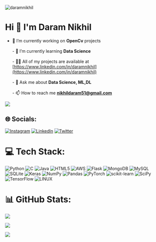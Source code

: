 
<p align="left"> <img src="https://komarev.com/ghpvc/?username=daramnikhil&label=Profile%20views&color=0e75b6&style=flat" alt="daramnikhil" /> </p>

# Hi 👋 I'm Daram Nikhil
- 🔭 I’m currently working on **OpenCv** projects<br><br>- 🌱 I’m currently learning **Data Science**<br><br>- 👨‍💻 All of my projects are available at [https://www.linkedin.com/in/daramnikhil](https://www.linkedin.com/in/daramnikhil)<br><br>- 💬 Ask me about **Data Science, ML,DL**<br><br>- 📫 How to reach me **nikhildaram51@gmail.com**
 
<img align='left'><img src='https://media3.giphy.com/media/qgQUggAC3Pfv687qPC/giphy.gif?cid=ecf05e47vdbcq5yjcz9j6vd0mp7n464x2gtzi4jrzciw8h6v&ep=v1_gifs_search&rid=giphy.gif&ct=g'>

## 🌐 Socials:
[![Instagram](https://img.shields.io/badge/Instagram-%23E4405F.svg?logo=Instagram&logoColor=white)](https://instagram.com/https://www.instagram.com/nikhil.daram_/) [![LinkedIn](https://img.shields.io/badge/LinkedIn-%230077B5.svg?logo=linkedin&logoColor=white)](https://linkedin.com/in/https://www.linkedin.com/in/daramnikhil) [![Twitter](https://img.shields.io/badge/Twitter-%231DA1F2.svg?logo=Twitter&logoColor=white)](https://twitter.com/https://twitter.com/Nikhildaram51?t=r64_acxsRKjpFbbAddfIGQ&s=09) 

# 💻 Tech Stack:
![Python](https://img.shields.io/badge/python-3670A0?style=for-the-badge&logo=python&logoColor=ffdd54) ![C](https://img.shields.io/badge/c-%2300599C.svg?style=for-the-badge&logo=c&logoColor=white) ![Java](https://img.shields.io/badge/java-%23ED8B00.svg?style=for-the-badge&logo=java&logoColor=white) ![HTML5](https://img.shields.io/badge/html5-%23E34F26.svg?style=for-the-badge&logo=html5&logoColor=white) ![AWS](https://img.shields.io/badge/AWS-%23FF9900.svg?style=for-the-badge&logo=amazon-aws&logoColor=white) ![Flask](https://img.shields.io/badge/flask-%23000.svg?style=for-the-badge&logo=flask&logoColor=white) ![MongoDB](https://img.shields.io/badge/MongoDB-%234ea94b.svg?style=for-the-badge&logo=mongodb&logoColor=white) ![MySQL](https://img.shields.io/badge/mysql-%2300f.svg?style=for-the-badge&logo=mysql&logoColor=white) ![SQLite](https://img.shields.io/badge/sqlite-%2307405e.svg?style=for-the-badge&logo=sqlite&logoColor=white) ![Keras](https://img.shields.io/badge/Keras-%23D00000.svg?style=for-the-badge&logo=Keras&logoColor=white) ![NumPy](https://img.shields.io/badge/numpy-%23013243.svg?style=for-the-badge&logo=numpy&logoColor=white) ![Pandas](https://img.shields.io/badge/pandas-%23150458.svg?style=for-the-badge&logo=pandas&logoColor=white) ![PyTorch](https://img.shields.io/badge/PyTorch-%23EE4C2C.svg?style=for-the-badge&logo=PyTorch&logoColor=white) ![scikit-learn](https://img.shields.io/badge/scikit--learn-%23F7931E.svg?style=for-the-badge&logo=scikit-learn&logoColor=white) ![SciPy](https://img.shields.io/badge/SciPy-%230C55A5.svg?style=for-the-badge&logo=scipy&logoColor=%white) ![TensorFlow](https://img.shields.io/badge/TensorFlow-%23FF6F00.svg?style=for-the-badge&logo=TensorFlow&logoColor=white) ![LINUX](https://img.shields.io/badge/Linux-FCC624?style=for-the-badge&logo=linux&logoColor=black)
# 📊 GitHub Stats:

![](https://github-readme-stats.vercel.app/api?username=DaramNikhil&theme=dark&hide_border=false&include_all_commits=false&count_private=false)<br/>

![](https://github-readme-streak-stats.herokuapp.com/?user=DaramNikhil&theme=dark&hide_border=false)<br/>

![](https://github-readme-stats.vercel.app/api/top-langs/?username=DaramNikhil&theme=dark&hide_border=false&include_all_commits=false&count_private=false&layout=compact)

